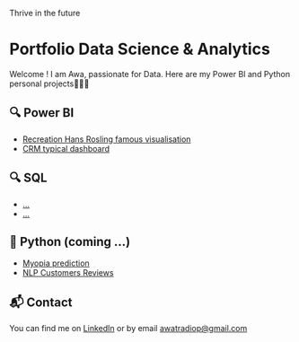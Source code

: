 Thrive in the future

# Portfolio Data Science & Analytics

Welcome ! I am Awa, passionate for Data. Here are my Power BI and Python personal projects👩🏽‍💻

## 🔍 Power BI
- [Recreation Hans Rosling famous visualisation](powerbi/rapport-ventes.md)
- [CRM typical dashboard](powerbi/rapport-marketing.md)

## 🔍 SQL
- [...](powerbi/rapport-ventes.md)
- [...](powerbi/rapport-marketing.md)

## 🐍 Python (coming ...)
- [Myopia prediction](python/analyse-client.ipynb)
- [NLP Customers Reviews](python/prediction-churn.py)

## 📬 Contact
You can find me on [LinkedIn](linkedin.com/in/awa-traoré-diop) or by email awatradiop@gmail.com

